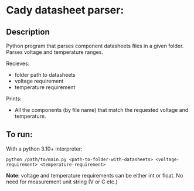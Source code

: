# Cady datasheet parser:
## Description
Python program that parses component datasheets files in a given folder.
Parses voltage and temperature ranges.

Recieves: 
- folder path to datasheets
- voltage requirement
- temperature requirement

Prints:
- All the components (by file name) that match the requested voltage and temperature.
## To run:
With a python 3.10+ interpreter:
```commandline
python /path/to/main.py <path-to-folder-with-datasheets> <voltage-requirement> <temperature-requirement>
```
**Note**: voltage and temperature requirements can be either int or float. No need for measurement unit string (V or C etc.)